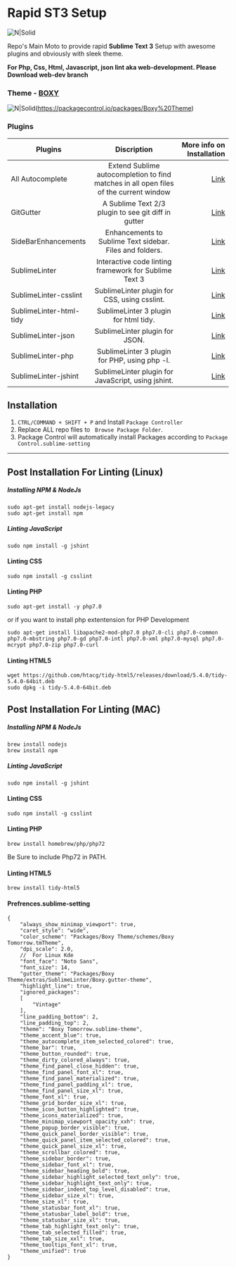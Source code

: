 # Rapid ST3 Setup  

![N|Solid](https://upload.wikimedia.org/wikipedia/en/thumb/d/d2/Sublime_Text_3_logo.png/150px-Sublime_Text_3_logo.png)

Repo's Main Moto to provide rapid **Sublime Text 3** Setup with awesome plugins and obviously with sleek theme.

**For Php, Css, Html, Javascript, json lint aka web-development. Please Download web-dev branch**

### Theme - [BOXY](https://packagecontrol.io/packages/Boxy%20Theme)

![N|Solid](https://packagecontrol.io/readmes/img/9b1d77c916844045f3c7f80cc4f39e4a47d94301.png)(https://packagecontrol.io/packages/Boxy%20Theme)

### Plugins

| Plugins                 |                         Discription                          |                                    More info on Installation |
| ----------------------- | :----------------------------------------------------------: | -----------------------------------------------------------: |
| All Autocomplete        | Extend Sublime autocompletion to find matches in all open files of the current window | [Link](https://packagecontrol.io/packages/All%20Autocomplete) |
| GitGutter               |     A Sublime Text 2/3 plugin to see git diff in gutter      |         [Link](https://packagecontrol.io/packages/GitGutter) |
| SideBarEnhancements     |   Enhancements to Sublime Text sidebar. Files and folders.   | [Link](https://packagecontrol.io/packages/SideBarEnhancements) |
| SublimeLinter           |    Interactive code linting framework for Sublime Text 3     |     [Link](https://packagecontrol.io/packages/SublimeLinter) |
| SublimeLinter-csslint   |         SublimeLinter plugin for CSS, using csslint.         | [Link](https://packagecontrol.io/packages/SublimeLinter-csslint) |
| SublimeLinter-html-tidy |            SublimeLinter 3 plugin for html tidy.             | [Link](https://packagecontrol.io/packages/SublimeLinter-html-tidy) |
| SublimeLinter-json      |                SublimeLinter plugin for JSON.                | [Link](https://packagecontrol.io/packages/SublimeLinter-json) |
| SublimeLinter-php       |        SublimeLinter 3 plugin for PHP, using php -l.         | [Link](https://packagecontrol.io/packages/SublimeLinter-phplint) |
| SublimeLinter-jshint    |      SublimeLinter plugin for JavaScript, using jshint.      | [Link](https://packagecontrol.io/packages/SublimeLinter-php) |


## Installation

  1. ``` CTRL/COMMAND + SHIFT + P ``` and Install ```Package Controller```
  2. Replace ALL repo files to ``` Browse Package Folder```.
  3. Package Control will automatically install Packages according to 
  `Package Control.sublime-setting` 

---

## Post Installation For Linting (**Linux**) 

##### Installing NPM & NodeJs 

```
sudo apt-get install nodejs-legacy
sudo apt-get install npm
```
##### Linting JavaScript

```
sudo npm install -g jshint 
```

#### Linting CSS

```
sudo npm install -g csslint
```

#### Linting PHP
```
sudo apt-get install -y php7.0 
```
or if you want to install php extentension for PHP Development

```
sudo apt-get install libapache2-mod-php7.0 php7.0-cli php7.0-common php7.0-mbstring php7.0-gd php7.0-intl php7.0-xml php7.0-mysql php7.0-mcrypt php7.0-zip php7.0-curl
```

#### Linting HTML5
```
wget https://github.com/htacg/tidy-html5/releases/download/5.4.0/tidy-5.4.0-64bit.deb
sudo dpkg -i tidy-5.4.0-64bit.deb
```

## Post Installation For Linting (**MAC**) 

##### Installing NPM & NodeJs 

```
brew install nodejs
brew install npm
```
##### Linting JavaScript

```
sudo npm install -g jshint 
```

#### Linting CSS

```
sudo npm install -g csslint
```

#### Linting PHP
```
brew install homebrew/php/php72
```

Be Sure to include Php72 in PATH.

#### Linting HTML5
```
brew install tidy-html5
```

#### Prefrences.sublime-setting

```
{
    "always_show_minimap_viewport": true,
    "caret_style": "wide",
    "color_scheme": "Packages/Boxy Theme/schemes/Boxy Tomorrow.tmTheme",
    "dpi_scale": 2.0,
    //  For Linux Kde
    "font_face": "Noto Sans",
    "font_size": 14,
    "gutter_theme": "Packages/Boxy Theme/extras/SublimeLinter/Boxy.gutter-theme",
    "highlight_line": true,
    "ignored_packages":
    [
        "Vintage"
    ],
    "line_padding_bottom": 2,
    "line_padding_top": 2,
    "theme": "Boxy Tomorrow.sublime-theme",
    "theme_accent_blue": true,
    "theme_autocomplete_item_selected_colored": true,
    "theme_bar": true,
    "theme_button_rounded": true,
    "theme_dirty_colored_always": true,
    "theme_find_panel_close_hidden": true,
    "theme_find_panel_font_xl": true,
    "theme_find_panel_materialized": true,
    "theme_find_panel_padding_xl": true,
    "theme_find_panel_size_xl": true,
    "theme_font_xl": true,
    "theme_grid_border_size_xl": true,
    "theme_icon_button_highlighted": true,
    "theme_icons_materialized": true,
    "theme_minimap_viewport_opacity_xxh": true,
    "theme_popup_border_visible": true,
    "theme_quick_panel_border_visible": true,
    "theme_quick_panel_item_selected_colored": true,
    "theme_quick_panel_size_xl": true,
    "theme_scrollbar_colored": true,
    "theme_sidebar_border": true,
    "theme_sidebar_font_xl": true,
    "theme_sidebar_heading_bold": true,
    "theme_sidebar_highlight_selected_text_only": true,
    "theme_sidebar_highlight_text_only": true,
    "theme_sidebar_indent_top_level_disabled": true,
    "theme_sidebar_size_xl": true,
    "theme_size_xl": true,
    "theme_statusbar_font_xl": true,
    "theme_statusbar_label_bold": true,
    "theme_statusbar_size_xl": true,
    "theme_tab_highlight_text_only": true,
    "theme_tab_selected_filled": true,
    "theme_tab_size_xxl": true,
    "theme_tooltips_font_xl": true,
    "theme_unified": true
}
```